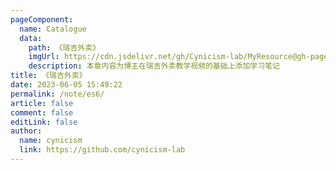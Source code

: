 ```yaml
---
pageComponent:
  name: Catalogue
  data:
    path: 《瑞吉外卖》
    imgUrl: https://cdn.jsdelivr.net/gh/Cynicism-lab/MyResource@gh-pages/ruiji.ph7ilr13muo.webp
    description: 本章内容为博主在瑞吉外卖教学视频的基础上添加学习笔记
title: 《瑞吉外卖》
date: 2023-06-05 15:49:22
permalink: /note/es6/
article: false
comment: false
editLink: false
author:
  name: cynicism
  link: https://github.com/cynicism-lab
---
```

